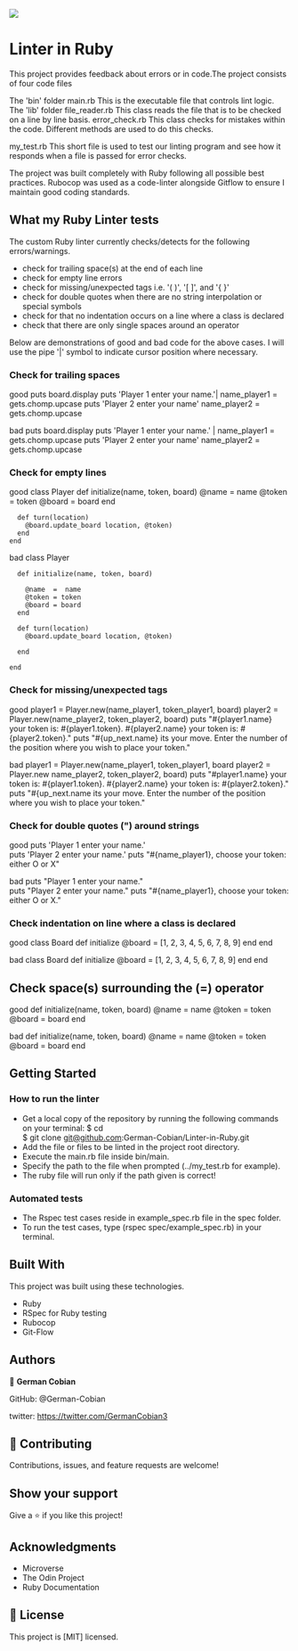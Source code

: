 ![](https://img.shields.io/badge/Microverse-blueviolet)

# Linter in Ruby

This project provides feedback about errors or in code.The project consists of four code files

  The 'bin' folder
  main.rb This is the executable file that controls lint logic.
  The 'lib' folder
  file_reader.rb This class reads the file that is to be checked on a line by line basis.
  error_check.rb This class checks for mistakes within the code. Different methods are used to do this checks.

  my_test.rb This short file is used to test our linting program and see how it responds when a file is passed for error checks.

The project was built completely with Ruby following all possible best practices. Rubocop was used as a code-linter alongside Gitflow to ensure I maintain good coding standards.


## What my Ruby Linter tests

The custom Ruby linter currently checks/detects for the following errors/warnings.

- check for trailing space(s) at the end of each line
- check for empty line errors
- check for missing/unexpected tags i.e. '( )', '[ ]', and '{ }'
- check for double quotes when there are no string interpolation or special symbols
- check for that no indentation occurs on a line where a class is declared
- check that there are only single spaces around an operator

Below are demonstrations of good and bad code for the above cases. I will use the pipe '|' symbol to indicate cursor position where necessary.


### Check for trailing spaces
  
  good
    puts board.display
    puts 'Player 1 enter your name.'| 
    name_player1  =  gets.chomp.upcase
    puts 'Player 2 enter your name'
    name_player2 = gets.chomp.upcase
  
  bad
    puts board.display
    puts 'Player 1 enter your name.'    | 
    name_player1  =  gets.chomp.upcase
    puts 'Player 2 enter your name'
    name_player2 = gets.chomp.upcase


### Check for empty lines
  
  good
    class Player
      def initialize(name, token, board)
        @name  =  name
        @token = token
        @board = board
      end

      def turn(location)
        @board.update_board location, @token)
      end
    end

  bad
    class Player

      def initialize(name, token, board)

        @name  =  name
        @token = token
        @board = board
      end

      def turn(location)
        @board.update_board location, @token)

      end

    end

### Check for missing/unexpected tags

  good
    player1 = Player.new(name_player1, token_player1, board)
    player2 = Player.new(name_player2, token_player2, board)
    puts "#{player1.name} your token is: #{player1.token}. #{player2.name} your token is: #{player2.token}."
    puts "#{up_next.name} its your move. Enter the number of the position where you wish to place your token."

  bad
    player1 = Player.new(name_player1, token_player1, board
    player2 = Player.new name_player2, token_player2, board)
    puts "#player1.name} your token is: #{player1.token}. #{player2.name} your token is: #{player2.token}."
    puts "#{up_next.name its your move. Enter the number of the position where you wish to place your token."
    

### Check for double quotes (") around strings
    
  good
    puts 'Player 1 enter your name.'   
    puts 'Player 2 enter your name.'
    puts "#{name_player1}, choose your token: either O or X"

  bad
    puts "Player 1 enter your name."   
    puts "Player 2 enter your name."
    puts "#{name_player1}, choose your token: either O or X."

### Check indentation on line where a class is declared
  
  good
    class Board
      def initialize
        @board = [1, 2, 3, 4, 5, 6, 7, 8, 9]
      end
    end
  
  bad
      class Board
      def initialize
        @board = [1, 2, 3, 4, 5, 6, 7, 8, 9]
      end
    end


## Check space(s) surrounding the (=) operator

  good
    def initialize(name, token, board)
      @name = name
      @token = token
      @board = board
    end

  bad
    def initialize(name, token, board)
      @name  =  name
      @token  =  token
      @board  =  board
    end


## Getting Started

### How to run the linter

- Get a local copy of the repository by running the following commands on your terminal:
    $ cd <folder>    
    $ git clone git@github.com:German-Cobian/Linter-in-Ruby.git
- Add the file or files to be linted in the project root directory.
- Execute the main.rb file inside bin/main.
- Specify the path to the file when prompted (../my_test.rb for example).
- The ruby file will run only if the path given is correct!


### Automated tests

- The Rspec test cases reside in example_spec.rb file in the spec folder.
- To run the test cases, type (rspec spec/example_spec.rb) in your terminal.


## Built With

This project was built using these technologies.

- Ruby
- RSpec for Ruby testing
- Rubocop
- Git-Flow


## Authors

👤 **German Cobian**

  GitHub: @German-Cobian

  twitter: https://twitter.com/GermanCobian3


## 🤝 Contributing

Contributions, issues, and feature requests are welcome!


## Show your support

Give a ⭐️ if you like this project!


## Acknowledgments

- Microverse
- The Odin Project
- Ruby Documentation


## 📝 License

This project is [MIT] licensed.